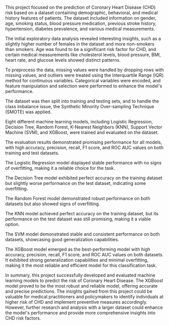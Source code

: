 This project focused on the prediction of Coronary Heart Disease (CHD) risk based on a dataset containing demographic, behavioral, and medical history features of patients. The dataset included information on gender, age, smoking status, blood pressure medication, previous stroke history, hypertension, diabetes prevalence, and various medical measurements.

The initial exploratory data analysis revealed interesting insights, such as a slightly higher number of females in the dataset and more non-smokers than smokers. Age was found to be a significant risk factor for CHD, and certain medical measurements like cholesterol levels, blood pressure, BMI, heart rate, and glucose levels showed distinct patterns.

To preprocess the data, missing values were handled by dropping rows with missing values, and outliers were treated using the Interquartile Range (IQR) method for continuous variables. Categorical variables were encoded, and feature manipulation and selection were performed to enhance the model's performance.

The dataset was then split into training and testing sets, and to handle the class imbalance issue, the Synthetic Minority Over-sampling Technique (SMOTE) was applied.

Eight different machine learning models, including Logistic Regression, Decision Tree, Random Forest, K-Nearest Neighbors (KNN), Support Vector Machine (SVM), and XGBoost, were trained and evaluated on the dataset.

The evaluation results demonstrated promising performance for all models, with high accuracy, precision, recall, F1 score, and ROC AUC values on both training and test datasets.

The Logistic Regression model displayed stable performance with no signs of overfitting, making it a reliable choice for the task.

The Decision Tree model exhibited perfect accuracy on the training dataset but slightly worse performance on the test dataset, indicating some overfitting.

The Random Forest model demonstrated robust performance on both datasets but also showed signs of overfitting.

The KNN model achieved perfect accuracy on the training dataset, but its performance on the test dataset was still promising, making it a viable option.

The SVM model demonstrated stable and consistent performance on both datasets, showcasing good generalization capabilities.

The XGBoost model emerged as the best-performing model with high accuracy, precision, recall, F1 score, and ROC AUC values on both datasets. It exhibited strong generalization capabilities and minimal overfitting, making it the most reliable and efficient model for this classification task.

In summary, this project successfully developed and evaluated machine learning models to predict the risk of Coronary Heart Disease. The XGBoost model proved to be the most robust and reliable model, offering accurate and precise predictions. The insights gained from this project could be valuable for medical practitioners and policymakers to identify individuals at higher risk of CHD and implement preventive measures accordingly. However, further research and analysis with a larger dataset could enhance the model's performance and provide more comprehensive insights into CHD risk factors.
